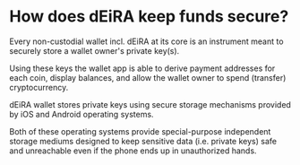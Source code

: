 # How does dEiRA keep funds secure?

Every non-custodial wallet incl. dEiRA at its core is an instrument meant to securely store a wallet owner's private key(s).

Using these keys the wallet app is able to derive payment addresses for each coin, display balances, and allow the wallet owner to spend (transfer) cryptocurrency.

dEiRA wallet stores private keys using secure storage mechanisms provided by iOS and Android operating systems.

Both of these operating systems provide special-purpose independent storage mediums designed to keep sensitive data (i.e. private keys) safe and unreachable even if the phone ends up in unauthorized hands.


